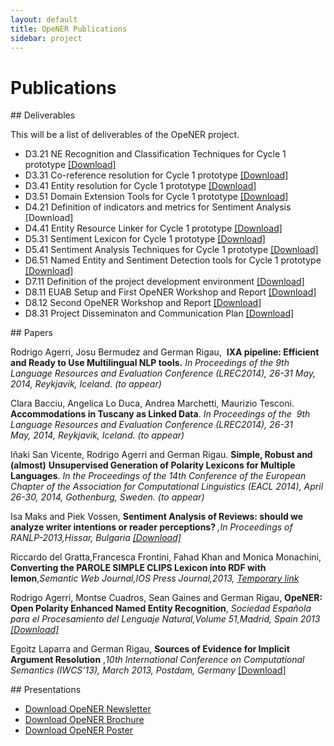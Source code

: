 ```yaml
---
layout: default
title: OpeNER Publications
sidebar: project
---
```


# Publications

<div id="deliverables"></div>
## Deliverables

This will be a list of deliverables of the OpeNER project.

* D3.21 NE Recognition and Classification Techniques for Cycle 1 prototype <a href="https://dl.dropboxusercontent.com/u/43647591/deliverablesOpeNER/OpeNER_D3.21.pdf" target="_blank">[Download]</a>
* D3.31 Co-reference resolution for Cycle 1 prototype <a href="https://dl.dropboxusercontent.com/u/43647591/deliverablesOpeNER/OpeNER_D3.31.pdf" target="_blank">[Download]</a>
* D3.41 Entity resolution for Cycle 1 prototype <a href="https://dl.dropboxusercontent.com/u/43647591/deliverablesOpeNER/OpeNER_D3.41.pdf" target="_blank">[Download]</a>
* D3.51 Domain Extension Tools for Cycle 1 prototype <a href="https://dl.dropboxusercontent.com/u/43647591/deliverablesOpeNER/OpeNER_D3.51.pdf" target="_blank">[Download]</a>
* D4.21 Definition of indicators and metrics for Sentiment Analysis <a ref="https://dl.dropboxusercontent.com/u/43647591/deliverablesOpeNER/OpeNER_D4.21.pdf" target="_blank">[Download]</a>
* D4.41 Entity Resource Linker for Cycle 1 prototype <a href="https://dl.dropboxusercontent.com/u/43647591/deliverablesOpeNER/OpeNER_D4.41.pdf" target="_blank">[Download]</a>
* D5.31 Sentiment Lexicon for Cycle 1 prototype <a href="https://dl.dropboxusercontent.com/u/43647591/deliverablesOpeNER/OpeNER_D5.31.pdf" target="_blank">[Download]</a>
* D5.41 Sentiment Analysis Techniques for Cycle 1 prototype <a href="https://dl.dropboxusercontent.com/u/43647591/deliverablesOpeNER/OpeNER_D5.41.pdf" target="_blank">[Download]</a>
* D6.51 Named Entity and Sentiment Detection tools for Cycle 1 prototype <a href="https://dl.dropboxusercontent.com/u/43647591/deliverablesOpeNER/OpeNER_D6.51.pdf" target="_blank">[Download]</a>
* D7.11 Definition of the project development environment <a href="https://dl.dropboxusercontent.com/u/43647591/deliverablesOpeNER/OpeNER_D7.11.pdf" target="_blank">[Download]</a>
* D8.11 EUAB Setup and First OpeNER Workshop and Report <a href="https://dl.dropboxusercontent.com/u/43647591/deliverablesOpeNER/OpeNER_D8.11.pdf" target="_blank">[Download]</a>
* D8.12 Second OpeNER Workshop and Report <a href="https://dl.dropboxusercontent.com/u/43647591/deliverablesOpeNER/OpeNER_D8.12.pdf" target="_blank">[Download]</a>
* D8.31 Project Disseminaton and Communication Plan <a href="https://dl.dropboxusercontent.com/u/43647591/deliverablesOpeNER/OpeNER_D8.31.pdf" target="_blank">[Download]</a>


<div id="papers"></div>
## Papers

<p>
Rodrigo Agerri, Josu Bermudez and German Rigau,&nbsp;
<strong>IXA pipeline: Efficient and Ready to Use Multilingual NLP tools.</strong>
<em>In Proceedings of the 9th Language Resources and Evaluation Conference (LREC2014), 26-31 May, 2014, Reykjavik, Iceland. (to appear) </em>
</p>

<p>
Clara Bacciu, Angelica Lo Duca, Andrea Marchetti, Maurizio Tesconi.<strong>
  Accommodations in Tuscany as Linked Data</strong>.&nbsp;<em>In Proceedings of
  the&nbsp; 9th Language Resources and Evaluation Conference (LREC2014),
  26-31 May,&nbsp;</em><em>2014, Reykjavik, Iceland. (to appear)</em>
</p>

<p>
Iñaki San Vicente, Rodrigo Agerri and German Rigau. <strong>Simple, Robust and (almost)</strong>
<strong> Unsupervised Generation of Polarity Lexicons for Multiple
  Languages</strong>. <em>In the Proceedings of the 14th Conference of the
  European Chapter of the Association for Computational Linguistics (EACL 2014),
  April 26-30, 2014, Gothenburg, Sweden. (to appear)</em>
</p>

<p>
Isa Maks and Piek Vossen, <strong>Sentiment Analysis of Reviews: should we
  analyze writer intentions or reader perceptions? </strong><em>,In Proceedings of
  RANLP-2013,Hissar, Bulgaria <a
    href="http://aclweb.org/anthology//R/R13/R13-1054.pdf">[Download]</a><br>
</em>
</p>

<p>
Riccardo del Gratta,Francesca Frontini, Fahad Khan and Monica Monachini,
<strong>Converting the PAROLE SIMPLE CLIPS Lexicon into RDF with
  lemon</strong>,<em>Semantic Web Journal,IOS Press Journal,2013, <a href="
    http://www.semantic-web-journal.net/system/files/swj487.pdf">Temporary
    link</a></em>
</p>

<p>
Rodrigo Agerri, Montse Cuadros, Sean Gaines and German Rigau, <strong>OpeNER:
  Open Polarity Enhanced Named Entity Recognition</strong>, <em>Sociedad Española
  para el Procesamiento del Lenguaje Natural,Volume 51,Madrid, Spain 2013 <a
    href="http://www.google.es/url?sa=t&amp;rct=j&amp;q=&amp;esrc=s&amp;source=web&amp;cd=4&amp;cad=rja&amp;ved=0CE8QFjAD&amp;url=http%3A%2F%2Fjournal.sepln.org%2Fsepln%2Fojs%2Fojs%2Findex.php%2Fpln%2Farticle%2FviewFile%2F4891%2F2906&amp;ei=nsbnUtW1DaSO7AarwYHwBA&amp;usg=AFQjCNG2Tw8KJWd8NXGKYxHEoAyLroIClA&amp;bvm=bv.59930103,d.ZGU">[Download]</a><br>
</em>
</p>

<p>
Egoitz Laparra and German Rigau, <strong>Sources of Evidence for Implicit
  Argument Resolution</strong> ,<em>10th International Conference on Computational
  Semantics (IWCS’13), March 2013, Postdam, Germany</em> <a href="http://adimen.si.ehu.es/%7Erigau/publications/iwcs13-lr.pdf">[Download]</a>
</p>

<div id="presentations"></div>
## Presentations

* [Download OpeNER Newsletter](http://opener-fp7project.rhcloud.com/wp-content/uploads/2013/07/Newsletter_opener_v0.2.1_final.pdf)
* [Download OpeNER Brochure](https://dl.dropboxusercontent.com/u/43647591/disemination/OpeNER_Brochure.pdf)
* [Download OpeNER Poster](https://dl.dropboxusercontent.com/u/43647591/disemination/OpeNER_Poster.pdf)

